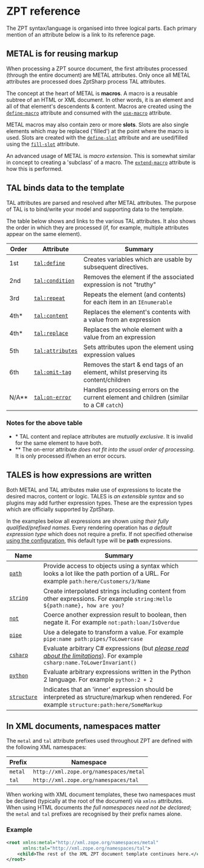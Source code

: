 # ZPT reference

The ZPT syntax/language is organised into three logical parts.
Each primary mention of an attribute below is a link to its reference page.

## METAL is for reusing markup

When processing a ZPT source document, the first attributes processed (through the entire document) are METAL attributes.
Only once all METAL attributes are processed does ZptSharp process TAL attributes.

The concept at the heart of METAL is **macros**. A macro is a reusable subtree of an HTML or XML document. In other words, it is an element and all of that element's descendents & content. Macros are created using the [`define-macro`] attribute and consumed with the [`use-macro`] attribute.

METAL macros may also contain zero or more **slots**. Slots are also single elements which may be replaced ('filled') at the point where the macro is used. Slots are created with the [`define-slot`] attribute and are used/filled using the [`fill-slot`] attribute.

An advanced usage of METAL is *macro extension*. This is somewhat similar in concept to creating a 'subclass' of a macro. The [`extend-macro`] attribute is how this is performed.

[`define-macro`]: Metal/DefineMacro.md
[`use-macro`]: Metal/UseMacro.md
[`define-slot`]: Metal/DefineSlot.md
[`fill-slot`]: Metal/FillSlot.md
[`extend-macro`]: Metal/ExtendMacro.md

## TAL binds data to the template

TAL attributes are parsed and resolved after METAL attributes. The purpose of TAL is to bind/write your model and supporting data to the template.

The table below shows and links to the various TAL attributes.
It also shows the order in which they are processed (if, for example, multiple attributes appear on the same element).

| Order | Attribute          | Summary                                                                                  |
| ----- | ---------          | -------                                                                                  |
| 1st   | [`tal:define`]     | Creates variables which are usable by subsequent directives.                             |
| 2nd   | [`tal:condition`]  | Removes the element if the associated expression is not "truthy"                         |
| 3rd   | [`tal:repeat`]     | Repeats the element (and contents) for each item in an `IEnumerable`                     |
| 4th*  | [`tal:content`]    | Replaces the element's contents with a value from an expression                          |
| 4th*  | [`tal:replace`]    | Replaces the whole element with a value from an expression                               |
| 5th   | [`tal:attributes`] | Sets attributes upon the element using expression values                                 |
| 6th   | [`tal:omit-tag`]   | Removes the start & end tags of an element, whilst preserving its content/children       |
| N/A** | [`tal:on-error`]   | Handles processing errors on the current element and children (similar to a C# `catch`)  |

[`tal:define`]: Tal/Define.md
[`tal:condition`]: Tal/Condition.md
[`tal:repeat`]: Tal/Repeat.md
[`tal:content`]: Tal/ContentAndReplace.md
[`tal:replace`]: Tal/ContentAndReplace.md
[`tal:attributes`]: Tal/Attributes.md
[`tal:omit-tag`]: Tal/OmitTag.md
[`tal:on-error`]: Tal/OnError.md

### Notes for the above table

* \* TAL content and replace attributes are *mutually exclusive*. It is invalid for the same element to have both.
* ** The on-error attribute *does not fit into the usual order of processing*. It is only processed if/when an error occurs.

## TALES is how expressions are written

Both METAL and TAL attributes make use of expressions to locate the desired macros, content or logic.
TALES is *an extensible syntax* and so plugins may add further expression types. These are the expression types which are officially supported by ZptSharp.

In the examples below all expressions are shown *using their fully qualified/prefixed names*.  Every rendering operation has *a default expression type* which does not require a prefix.  If not specified otherwise [using the configuration], this default type will be **path** expressions.

| Name          | Summary                                                                                                                               |
| ----          | -------                                                                                                                               |
| [`path`]      | Provide access to objects using a syntax which looks a lot like the path portion of a URL.  For example `path:here/Customers/3/Name`  |
| [`string`]    | Create interpolated strings including content from other expressions.  For example `string:Hello ${path:name}, how are you?`          |
| [`not`]       | Coerce another expression result to boolean, then negate it.  For example `not:path:loan/IsOverdue`                                   |
| [`pipe`]      | Use a delegate to transform a value.  For example `pipe:name path:pipes/ToLowercase`                                                  |
| [`csharp`]    | Evaluate arbitrary C# expressions (but *[please read about the limitations]*).  For example `csharp:name.ToLowerInvariant()`          |
| [`python`]    | Evaluate arbitrary expressions written in the Python 2 language.  For example `python:2 + 2`                                          |
| [`structure`] | Indicates that an 'inner' expression should be interpreted as structure/markup when rendered.  For example `structure:path:here/SomeMarkup`                                          |

[using the configuration]: xref:ZptSharp.Config.RenderingConfig.DefaultExpressionType
[`path`]: Tales/PathExpressions.md
[`string`]: Tales/StringExpressions.md
[`not`]: Tales/NotExpressions.md
[`pipe`]: Tales/PipeExpressions.md
[`csharp`]: Tales/CSharpExpressions.md
[please read about the limitations]: Tales/CSharpExpressionLimitations.md
[`python`]: Tales/PythonExpressions.md
[`structure`]: Tales/StructureExpressions.md

## In XML documents, namespaces matter

The `metal` and `tal` attribute prefixes used throughout ZPT are defined with the following XML namespaces:

| Prefix    | Namespace                                 |
| ------    | ---------                                 |
| `metal`   | `http://xml.zope.org/namespaces/metal`    |
| `tal`     | `http://xml.zope.org/namespaces/tal`      |

When working with XML document templates, these two namespaces must be declared (typically at the root of the document) via `xmlns` attributes.
When using HTML documents _the full namespaces need not be declared_; the `metal` and `tal` prefixes are recognised by their prefix names alone.

### Example

```xml
<root xmlns:metal="http://xml.zope.org/namespaces/metal"
      xmlns:tal="http://xml.zope.org/namespaces/tal">
    <child>The rest of the XML ZPT document template continues here.</child>
</root>
```
